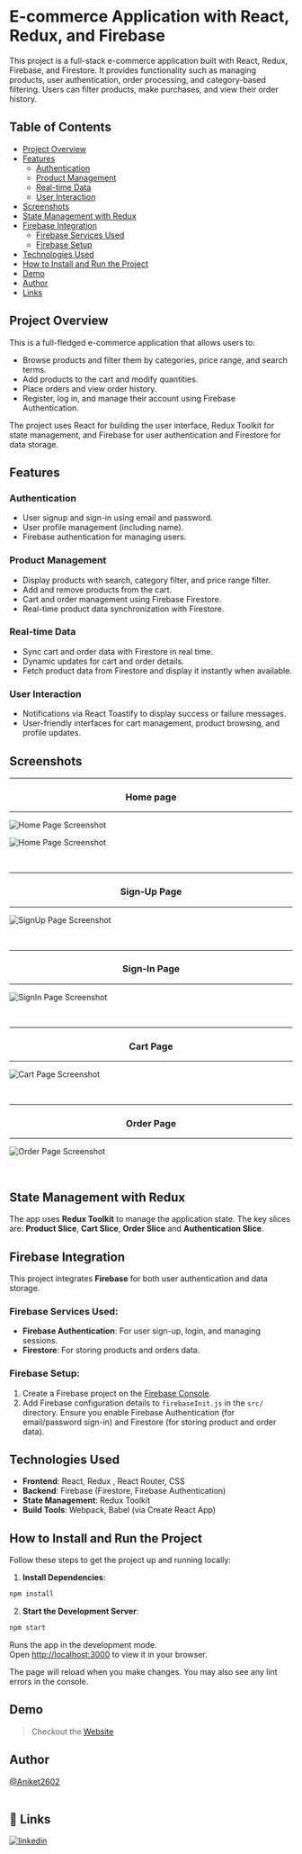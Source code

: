 # E-commerce Application with React, Redux, and Firebase

This project is a full-stack e-commerce application built with React, Redux, Firebase, and Firestore. It provides functionality such as managing products, user authentication, order processing, and category-based filtering. Users can filter products, make purchases, and view their order history.

## Table of Contents

- [Project Overview](#project-overview)
- [Features](#features)
  - [Authentication](#authentication)
  - [Product Management](#product-management)
  - [Real-time Data](#real-time-data)
  - [User Interaction](#user-interaction)
- [Screenshots](#screenshots)
- [State Management with Redux](#state-management-with-redux)
- [Firebase Integration](#firebase-integration)
  - [Firebase Services Used](#firebase-services-used)
  - [Firebase Setup](#firebase-setup)
- [Technologies Used](#technologies-used)
- [How to Install and Run the Project](#how-to-install-and-run-the-project)
- [Demo](#demo)
- [Author](#author)
- [Links](#links)

## Project Overview

This is a full-fledged e-commerce application that allows users to:

- Browse products and filter them by categories, price range, and search terms.
- Add products to the cart and modify quantities.
- Place orders and view order history.
- Register, log in, and manage their account using Firebase Authentication.

The project uses React for building the user interface, Redux Toolkit for state management, and Firebase for user authentication and Firestore for data storage.

## Features

### Authentication

- User signup and sign-in using email and password.
- User profile management (including name).
- Firebase authentication for managing users.

### Product Management

- Display products with search, category filter, and price range filter.
- Add and remove products from the cart.
- Cart and order management using Firebase Firestore.
- Real-time product data synchronization with Firestore.

### Real-time Data

- Sync cart and order data with Firestore in real time.
- Dynamic updates for cart and order details.
- Fetch product data from Firestore and display it instantly when available.

### User Interaction

- Notifications via React Toastify to display success or failure messages.
- User-friendly interfaces for cart management, product browsing, and profile updates.

## Screenshots

<hr>
<h3 style="text-align: center">Home page</h3>
<hr>

![Home Page Screenshot](https://drive.google.com/file/d/1MjkwgEHdjv4AUggocnDtfRqSnul-Nskj/view?usp=drive_link)

![Home Page Screenshot](https://drive.google.com/file/d/11eXb52kWI-XJMUWktzvEO8-4dqzDaKT5/view?usp=drive_link)

<br>

<hr>
<h3 style="text-align: center">Sign-Up Page</h3>
<hr>

![SignUp Page Screenshot](https://drive.google.com/file/d/1i79dGOvjhLfUHVPfEfLLt878bnrWKTyu/view?usp=drive_link)

<br>

<hr>
<h3 style="text-align: center">Sign-In Page</h3>
<hr>

![SignIn Page Screenshot](https://drive.google.com/file/d/1-F_1cedVJZlMWWNCRIb8LIoJC-SotIbb/view?usp=drive_link)

<br>

<hr>
<h3 style="text-align: center">Cart Page</h3>
<hr>

![Cart Page Screenshot](https://drive.google.com/file/d/1e0DLQ-C7PhW1Y_nlFjwDtC29F_ymUA9Y/view?usp=drive_link)

<br>

<hr>
<h3 style="text-align: center">Order Page</h3>
<hr>

![Order Page Screenshot](https://drive.google.com/file/d/1ZFQ6MoTxAZLXVe8NW5Vu51nThwWcnqpp/view?usp=drive_link)

<br>

## State Management with Redux

The app uses **Redux Toolkit** to manage the application state. The key slices are: **Product Slice**, **Cart Slice**, **Order Slice**  and **Authentication Slice**.

## Firebase Integration

This project integrates **Firebase** for both user authentication and data storage.

### Firebase Services Used:

- **Firebase Authentication**: For user sign-up, login, and managing sessions.
- **Firestore**: For storing products and orders data.

### Firebase Setup:

1. Create a Firebase project on the [Firebase Console](https://console.firebase.google.com/).
2. Add Firebase configuration details to `firebaseInit.js` in the `src/` directory. Ensure you enable Firebase Authentication (for email/password sign-in) and Firestore (for storing product and order data).

## Technologies Used

- **Frontend**: React, Redux , React Router, CSS
- **Backend**: Firebase (Firestore, Firebase Authentication)
- **State Management**: Redux Toolkit
- **Build Tools**: Webpack, Babel (via Create React App)

## How to Install and Run the Project

Follow these steps to get the project up and running locally:

1. **Install Dependencies**:

```bash
npm install
```

2. **Start the Development Server**:

```bash
npm start
```

Runs the app in the development mode.\
Open [http://localhost:3000](http://localhost:3000) to view it in your browser.

The page will reload when you make changes. You may also see any lint errors in the console.

## Demo

> Checkout the [Website](https://aniket2602.github.io/Superhero-Hunter/)

## Author

[@Aniket2602](https://github.com/Aniket2602)
<br>
<br>

## 🔗 Links

[![linkedin](https://img.shields.io/badge/linkedin-0A66C2?style=for-the-badge&logo=linkedin&logoColor=white)](https://www.linkedin.com/in/aniket-sangale/)
